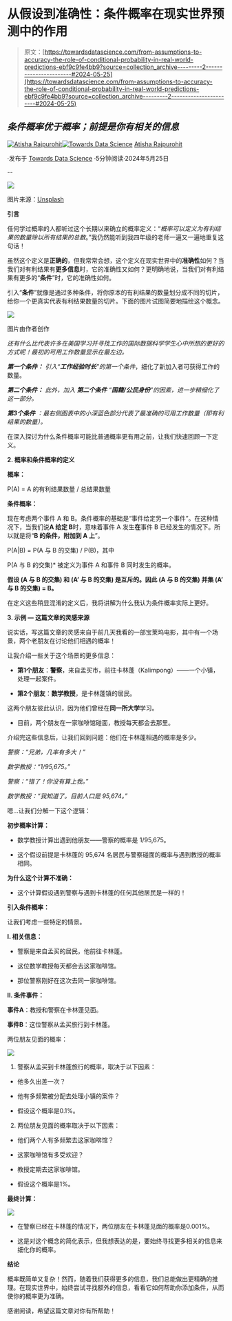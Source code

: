 # 从假设到准确性：条件概率在现实世界预测中的作用

> 原文：[https://towardsdatascience.com/from-assumptions-to-accuracy-the-role-of-conditional-probability-in-real-world-predictions-ebf9c9fe4bb9?source=collection_archive---------2-----------------------#2024-05-25](https://towardsdatascience.com/from-assumptions-to-accuracy-the-role-of-conditional-probability-in-real-world-predictions-ebf9c9fe4bb9?source=collection_archive---------2-----------------------#2024-05-25)

## ***条件概率优于概率；前提是你有相关的信息***

[](https://medium.com/@atisharajpurohit?source=post_page---byline--ebf9c9fe4bb9--------------------------------)[![Atisha Rajpurohit](../Images/4a546a800ef8bf9b17684dd00cde0c40.png)](https://medium.com/@atisharajpurohit?source=post_page---byline--ebf9c9fe4bb9--------------------------------)[](https://towardsdatascience.com/?source=post_page---byline--ebf9c9fe4bb9--------------------------------)[![Towards Data Science](../Images/a6ff2676ffcc0c7aad8aaf1d79379785.png)](https://towardsdatascience.com/?source=post_page---byline--ebf9c9fe4bb9--------------------------------) [Atisha Rajpurohit](https://medium.com/@atisharajpurohit?source=post_page---byline--ebf9c9fe4bb9--------------------------------)

·发布于 [Towards Data Science](https://towardsdatascience.com/?source=post_page---byline--ebf9c9fe4bb9--------------------------------) ·5分钟阅读·2024年5月25日

--

![](../Images/1f6efb043aed0500e12b0b8939bd0851.png)

图片来源：[Unsplash](https://unsplash.com/s/photos/dice)

**引言**

任何学过概率的人都听过这个长期以来确立的概率定义：“*概率可以定义为有利结果的数量除以所有结果的总数*。”我仍然能听到我四年级的老师一遍又一遍地重复这句话！

虽然这个定义是**正确的**，但我常常会想，这个定义在现实世界中的**准确性**如何？当我们对有利结果有**更多信息**时，它的准确性又如何？更明确地说，当我们对有利结果有更多的“**条件**”时，它的准确性如何。

引入“**条件**”就像是通过多种条件，将你原本的有利结果的数量划分成不同的切片，给你一个更真实代表有利结果数量的切片。下面的图片试图简要地描绘这个概念。

![](../Images/1512c53f282abead9a1af6e0b39ffde4.png)

图片由作者创作

*还有什么比代表许多在美国学习并寻找工作的国际数据科学学生心中所想的更好的方式呢！最初的可用工作数量显示在最左边。*

***第一个条件：*** *引入“****工作经验时长****”的第一个条件*，细化了新加入者可获得工作的数量。

***第二个条件：*** *此外，加入* ***第二个条件*** *“****国籍/公民身份****”的因素，进一步精细化了这一部分。*

***第3个条件*** *：最右侧图表中的小深蓝色部分代表了最准确的可用工作数量（即有利结果的数量）。*

在深入探讨为什么条件概率可能比普通概率更有用之前，让我们快速回顾一下定义。

**2. 概率和条件概率的定义**

**概率：**

P(A) = A 的有利结果数量 / 总结果数量

**条件概率：**

现在考虑两个事件 A 和 B。条件概率的基础是“事件给定另一个事件”。在这种情况下，当我们说**A 给定 B**时，意味着事件 A 发生**在**事件 B 已经发生的情况下。所以就是将“**B 的条件，附加到 A 上**”。

P(A|B) = P(A 与 B 的交集) / P(B)，其中

P(A 与 B 的交集)* 被定义为事件 A 和事件 B 同时发生的概率。

**假设 (A 与 B 的交集) 和 (A’ 与 B 的交集) 是互斥的。因此 (A 与 B 的交集) 并集 (A’ 与 B 的交集) = B。**

在定义这些稍显混淆的定义后，我将讲解为什么我认为条件概率实际上更好。

**3. 示例 — 这篇文章的灵感来源**

说实话，写这篇文章的灵感来自于前几天我看的一部宝莱坞电影，其中有一个场景，两个老朋友在讨论他们相遇的概率！

让我介绍一些关于这个场景的更多信息：

+   **第1个朋友**：**警察**，来自孟买市，前往卡林蓬（Kalimpong）——一个小镇，处理一起案件。

+   **第2个朋友**：**数学教授**，是卡林蓬镇的居民。

这两个朋友彼此认识，因为他们曾经在**同一所大学**学习。

+   目前，两个朋友在一家咖啡馆碰面，教授每天都会去那里。

介绍完这些信息后，让我们回到问题：他们在卡林蓬相遇的概率是多少。

*警察：“兄弟，几率有多大！”*

*数学教授：“1/95,675。”*

*警察：“错了！你没有算上我。”*

*数学教授：“我知道了。目前人口是 95,674。”*

嗯…让我们分解一下这个逻辑：

**初步概率计算：**

+   数学教授计算出遇到他朋友——警察的概率是 1/95,675。

+   这个假设前提是卡林蓬的 95,674 名居民与警察碰面的概率与遇到教授的概率相同。

**为什么这个计算不准确：**

+   这个计算假设遇到警察与遇到卡林蓬的任何其他居民是一样的！

**引入条件概率：**

让我们考虑一些特定的情景。

**I. 相关信息：**

+   警察是来自孟买的居民，他前往卡林蓬。

+   这位数学教授每天都会去这家咖啡馆。

+   那位警察刚好在这次去同一家咖啡馆。

**II. 条件事件：**

**事件A**：教授和警察在卡林蓬见面。

**事件B**：这位警察从孟买旅行到卡林蓬。

两位朋友见面的概率：

![](../Images/e25a3a0714fcff2ef5bb6260efa63248.png)

1. 警察从孟买到卡林蓬旅行的概率，取决于以下因素：

+   他多久出差一次？

+   他有多频繁被分配去处理小镇的案件？

+   假设这个概率是0.1%。

2. 两位朋友见面的概率取决于以下因素：

+   他们两个人有多频繁去这家咖啡馆？

+   这家咖啡馆有多受欢迎？

+   教授定期去这家咖啡馆。

+   假设这个概率是1%。

**最终计算：**

![](../Images/17ebe385d5356ef5c636d4f1879617fb.png)

+   在警察已经在卡林蓬的情况下，两位朋友在卡林蓬见面的概率是0.001%。

+   这是对这个概念的简化表示，但我想表达的是，要始终寻找更多相关的信息来细化你的概率。

**结论**

概率既简单又复杂！然而，随着我们获得更多的信息，我们总能做出更精确的推理。在现实世界中，始终尝试寻找额外的信息，看看它如何帮助你添加条件，从而使你的概率更为准确。

感谢阅读，希望这篇文章对你有所帮助！
